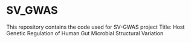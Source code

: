 # SV_GWAS
This repository contains the code used for SV-GWAS project
Title: Host Genetic Regulation of Human Gut Microbial Structural Variation
